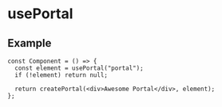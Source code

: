 # usePortal

## Example

```tsx
const Component = () => {
  const element = usePortal("portal");
  if (!element) return null;

  return createPortal(<div>Awesome Portal</div>, element);
};
```
